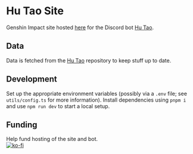 # Hu Tao Site
Genshin Impact site hosted [here](https://hutaobot.moe) for the Discord bot [Hu Tao](https://github.com/Tibowl/HuTao).

## Data
Data is fetched from the [Hu Tao](https://github.com/Tibowl/HuTao) repository to keep stuff up to date.

## Development
Set up the appropriate environment variables (possibly via a `.env` file; see `utils/config.ts` for more information). Install dependencies using `pnpm i` and use `npm run dev` to start a local setup.

## Funding
Help fund hosting of the site and bot.  
[![ko-fi](https://www.ko-fi.com/img/githubbutton_sm.svg)](https://ko-fi.com/A0A81MOVN)
